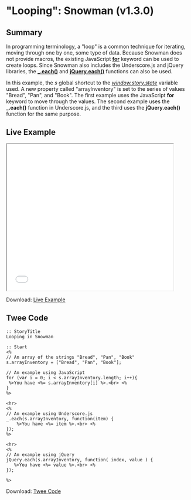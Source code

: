 # "Looping": Snowman (v1.3.0)

## Summary

In programming terminology, a "loop" is a common technique for iterating, moving through one by one, some type of data. Because Snowman does not provide macros, the existing JavaScript **[for](https://developer.mozilla.org/en-US/docs/Web/JavaScript/Reference/Statements/for)** keyword can be used to create loops. Since Snowman also includes the Underscore.js and jQuery libraries, the **[_.each()](http://underscorejs.org/#each)** and **[jQuery.each()](http://api.jquery.com/jquery.each/)** functions can also be used.

In this example, the *s* global shortcut to the *[window.story.state](https://videlais.github.io/snowman/1/window_story/properties/state.html)* variable used. A new property called "arrayInventory" is set to the series of values "Bread", "Pan", and "Book". The first example uses the JavaScript **for** keyword to move through the values. The second example uses the **_.each()** function in Underscore.js, and the third uses the **jQuery.each()** function for the same purpose.

## Live Example

<section>
<iframe src="snowman_looping_example.html" height=400 width=90%></iframe>

Download: <a href="snowman_looping_example.html" target="_blank">Live Example</a>
</section>

## Twee Code

```
:: StoryTitle
Looping in Snowman

:: Start
<%
// An array of the strings "Bread", "Pan", "Book"
s.arrayInventory = ["Bread", "Pan", "Book"];

// An example using JavaScript
for (var i = 0; i < s.arrayInventory.length; i++){
 %>You have <%= s.arrayInventory[i] %>.<br> <%
}
%>

<hr>
<%
// An example using Underscore.js
_.each(s.arrayInventory, function(item) {
    %>You have <%= item %>.<br> <%
});
%>

<hr>
<%
// An example using jQuery
jQuery.each(s.arrayInventory, function( index, value ) {
   %>You have <%= value %>.<br> <%
});

%>

```

Download: <a href="snowman_looping_twee.txt" target="_blank">Twee Code</a>

